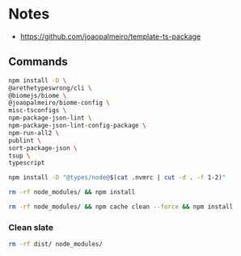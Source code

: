 # Notes

- https://github.com/joaopalmeiro/template-ts-package

## Commands

```bash
npm install -D \
@arethetypeswrong/cli \
@biomejs/biome \
@joaopalmeiro/biome-config \
misc-tsconfigs \
npm-package-json-lint \
npm-package-json-lint-config-package \
npm-run-all2 \
publint \
sort-package-json \
tsup \
typescript
```

```bash
npm install -D "@types/node@$(cat .nvmrc | cut -d . -f 1-2)"
```

```bash
rm -rf node_modules/ && npm install
```

```bash
rm -rf node_modules/ && npm cache clean --force && npm install
```

### Clean slate

```bash
rm -rf dist/ node_modules/
```
